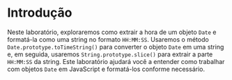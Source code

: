 # Introdução

Neste laboratório, exploraremos como extrair a hora de um objeto `Date` e formatá-la como uma string no formato `HH:MM:SS`. Usaremos o método `Date.prototype.toTimeString()` para converter o objeto `Date` em uma string e, em seguida, usaremos `String.prototype.slice()` para extrair a parte `HH:MM:SS` da string. Este laboratório ajudará você a entender como trabalhar com objetos `Date` em JavaScript e formatá-los conforme necessário.
